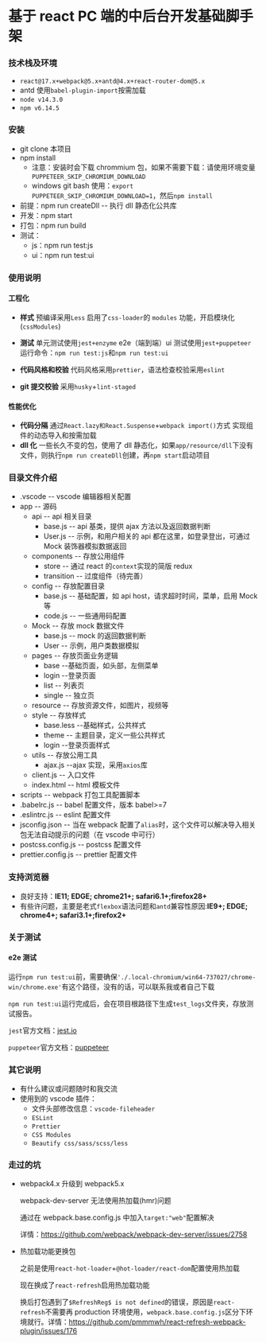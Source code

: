 # 基于 react PC 端的中后台开发基础脚手架

### 技术栈及环境

- `react@17.x+webpack@5.x+antd@4.x+react-router-dom@5.x`
- antd 使用`babel-plugin-import`按需加载
- `node v14.3.0`
- `npm v6.14.5`

### 安装

- git clone 本项目
- npm install
  - 注意：安装时会下载 chrommium 包，如果不需要下载：请使用环境变量`PUPPETEER_SKIP_CHROMIUM_DOWNLOAD`
  - windows git bash 使用：`export PUPPETEER_SKIP_CHROMIUM_DOWNLOAD=1`，然后`npm install`
- 前提：npm run createDll -- 执行 dll 静态化公共库
- 开发：npm start
- 打包：npm run build
- 测试：
  - js：npm run test:js
  - ui：npm run test:ui

### 使用说明

#### 工程化

- **样式**
  预编译采用`Less`
  启用了`css-loader`的 `modules` 功能，开启模块化(`cssModules`)
- **测试**
  单元测试使用`jest+enzyme`
  e2e（端到端）ui 测试使用`jest+puppeteer`
  运行命令：`npm run test:js`和`npm run test:ui`

- **代码风格和校验**
  代码风格采用`prettier`，语法检查校验采用`eslint`

- **git 提交校验**
  采用`husky`+`lint-staged`

#### 性能优化

- **代码分隔**
  通过`React.lazy和React.Suspense`+`webpack import()`方式
  实现组件的动态导入和按需加载
- **dll 化**
  一些长久不变的包，使用了 dll 静态化，如果`app/resource/dll`下没有文件，则执行`npm run createDll`创建，再`npm start`启动项目

### 目录文件介绍

- .vscode -- vscode 编辑器相关配置
- app -- 源码
  - api -- api 相关目录
    - base.js -- api 基类，提供 ajax 方法以及返回数据判断
    - User.js -- 示例，和用户相关的 api 都在这里，如登录登出，可通过 Mock 装饰器模拟数据返回
  - components -- 存放公用组件
    - store -- 通过 react 的`context`实现的简版 redux
    - transition -- 过度组件（待完善）
  - config -- 存放配置目录
    - base.js -- 基础配置，如 api host，请求超时时间，菜单，启用 Mock 等
    - code.js -- 一些通用码配置
  - Mock -- 存放 mock 数据文件
    - base.js -- mock 的返回数据判断
    - User -- 示例，用户类数据模拟
  - pages -- 存放页面业务逻辑
    - base --基础页面，如头部，左侧菜单
    - login --登录页面
    - list -- 列表页
    - single -- 独立页
  - resource -- 存放资源文件，如图片，视频等
  - style -- 存放样式
    - base.less --基础样式，公共样式
    - theme -- 主题目录，定义一些公共样式
    - login --登录页面样式
  - utils -- 存放公用工具
    - ajax.js --ajax 实现，采用`axios`库
  - client.js -- 入口文件
  - index.html -- html 模板文件
- scripts -- webpack 打包工具配置脚本
- .babelrc.js -- babel 配置文件，版本 babel>=7
- .eslintrc.js -- eslint 配置文件
- jsconfig.json -- 当在 webpack 配置了`alias`时，这个文件可以解决导入相关包无法自动提示的问题（在 vscode 中可行）
- postcss.config.js -- postcss 配置文件
- prettier.config.js -- prettier 配置文件

### 支持浏览器

- 良好支持：**IE11; EDGE; chrome21+; safari6.1+;firefox28+**
- 有些许问题，主要是老式`flexbox`语法问题和`antd`兼容性原因:**IE9+; EDGE; chrome4+; safari3.1+;firefox2+**

### 关于测试

#### e2e 测试

运行`npm run test:ui`前，需要确保`'./.local-chromium/win64-737027/chrome-win/chrome.exe'`有这个路径，没有的话，可以联系我或者自己下载

`npm run test:ui`运行完成后，会在项目根路径下生成`test_logs`文件夹，存放测试报告。

`jest`官方文档：[jest.io](https://jestjs.io/docs/en/cli)

`puppeteer`官方文档：[puppeteer](https://github.com/puppeteer/puppeteer/blob/master/docs/api.md#puppeteerlaunchoptions)

### 其它说明

- 有什么建议或问题随时和我交流
- 使用到的 vscode 插件：
  - 文件头部修改信息：`vscode-fileheader`
  - `ESLint`
  - `Prettier`
  - `CSS Modules`
  - `Beautify css/sass/scss/less`

### 走过的坑

- webpack4.x 升级到 webpack5.x

  webpack-dev-server 无法使用热加载(hmr)问题

  通过在 webpack.base.config.js 中加入`target:"web"`配置解决

  详情：https://github.com/webpack/webpack-dev-server/issues/2758

- 热加载功能更换包

  之前是使用`react-hot-loader`+`@hot-loader/react-dom`配置使用热加载

  现在换成了`react-refresh`启用热加载功能

  换后打包遇到了`$RefreshReg$ is not defined`的错误，原因是`react-refresh`不需要再 production 环境使用，`webpack.base.config.js`区分下环境就行。详情：https://github.com/pmmmwh/react-refresh-webpack-plugin/issues/176
